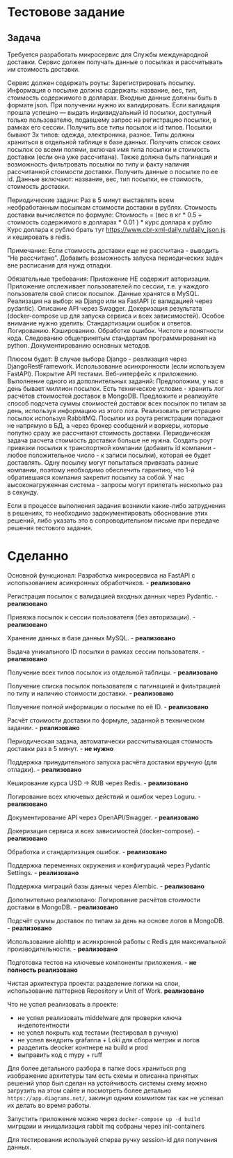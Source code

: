 # Тестовове задание

## Задача
Требуется разработать микросервис для Службы международной доставки. Сервис должен получать данные о посылках и рассчитывать им стоимость доставки.


Сервис должен содержать роуты:
Зарегистрировать посылку. Информация о посылке должна содержать: название, вес, тип, стоимость содержимого в долларах.  Входные данные должны быть в формате json. При получении нужно их валидировать. Если валидация прошла успешно — выдать индивидуальный id посылки, доступный только пользователю, подавшему запрос на регистрацию посылки, в рамках его сессии.
Получить все типы посылок и id типов. Посылки бывают 3х типов: одежда, электроника, разное. Типы должны храниться в отдельной таблице в базе данных.
Получить список своих посылок со всеми полями, включая имя типа посылки и стоимость доставки (если она уже рассчитана). Также должна быть пагинация и возможность фильтровать посылки по типу и факту наличия рассчитанной стоимости доставки. 
Получить данные о посылке по ее id. Данные включают: название, вес, тип посылки, ее стоимость, стоимость доставки.

Периодические задачи:
Раз в 5 минут выставлять всем необработанным посылкам стоимости  доставки в рублях.
Стоимость доставки вычисляется по формуле:
	 Стоимость = (вес в кг * 0.5 + стоимость содержимого в долларах * 0.01 ) * курс доллара к рублю
Курс доллара к рублю брать тут https://www.cbr-xml-daily.ru/daily_json.js и кешировать в redis.

Примечание: 
Если стоимость доставки еще не рассчитана - выводить “Не рассчитано”.
Добавить возможность запуска периодических задач вне расписания для нужд отладки.

Обязательные требования:
Приложение НЕ содержит авторизации.
Приложение отслеживает пользователей по сессии, т.е. у каждого пользователя свой список посылок.
Данные хранятся в MySQL.
Реализация на выбор: на Django или на FastAPI (с валидацией через pydantic).
Описание API через Swagger.
Докеризация результата (docker-compose up для запуска сервиса и всех зависимостей).
Особое внимание нужно уделить:
Стандартизации ошибок и ответов.
Логированию.
Кэшированию.
Обработке ошибок.
Чистоте и понятности кода.
Следованию общепринятым стандартам программирования на python.
Документированию основных методов.

Плюсом будет:
В случае выбора Django - реализация через DjangoRestFramework. 
Использование асинхронности (если используем FastAPI).
Покрытие API тестами.
Веб-интерфейс к приложению.
Выполнение одного из дополнительных заданий:
Предположим, у нас в день бывает миллион посылок. Есть техническое условие - хранить лог расчётов стоимостей доставок в MongoDB. Предложите и реализуйте способ подсчета суммы стоимостей доставок всех посылок по типам за день, используя информацию из этого лога.
Реализовать регистрацию посылок используя RabbitMQ. Посылки из роута регистрации попадают не напрямую в БД, а через брокер сообщений и воркеры, которые попутно сразу же рассчитают стоимость доставки. Периодическая задача расчета стоимость доставки больше не нужна.
Создать роут привязки посылки к транспортной компании (добавить id компании - любое положительное число - к записи посылки), которая ее будет доставлять. Одну посылку могут попытаться привязать разные компании, поэтому необходимо обеспечить гарантию, что 1-й обратившаяся компания закрепит посылку за собой. У нас высоконагруженная система - запросы могут прилетать несколько раз в секунду.

Если в процессе выполнения задания возникли какие-либо затруднения в решениях, то необходимо задокументировать обоснование этих решений, либо указать это в сопроводительном письме при передаче решения тестового задания.



# Сделанно

Основной функционал:
Разработка микросервиса на FastAPI с использованием асинхронных обработчиков. - **реализовано**

Регистрация посылок с валидацией входных данных через Pydantic. - **реализовано**

Привязка посылок к сессии пользователя (без авторизации). - **реализовано**

Хранение данных в базе данных MySQL. - **реализовано**

Выдача уникального ID посылки в рамках сессии пользователя. - **реализовано**

Получение всех типов посылок из отдельной таблицы. - **реализовано**

Получение списка посылок пользователя с пагинацией и фильтрацией по типу и наличию стоимости доставки. - **реализовано**

Получение полной информации о посылке по её ID. - **реализовано**

Расчёт стоимости доставки по формуле, заданной в техническом задании. - **реализовано**

Периодическая задача, автоматически рассчитывающая стоимость доставки раз в 5 минут. - **не нужно**

Поддержка принудительного запуска расчёта доставки вручную (для отладки). - **реализовано**

Кеширование курса USD → RUB через Redis. - **реализовано**

Логирование всех ключевых действий и ошибок через Loguru. - **реализовано**

Документирование API через OpenAPI/Swagger. - **реализовано**

Докеризация сервиса и всех зависимостей (docker-compose). - **реализовано**

Обработка и стандартизация ошибок. - **реализовано**

Поддержка переменных окружения и конфигураций через Pydantic Settings. - **реализовано**

Поддержка миграций базы данных через Alembic. - **реализовано**

Дополнительно реализовано:
Логирование расчётов стоимости доставки в MongoDB. - **реализовано**

Подсчёт суммы доставок по типам за день на основе логов в MongoDB. - **реализовано**

Использование aiohttp и асинхронной работы с Redis для максимальной производительности. - **реализовано**

Подготовка тестов на ключевые компоненты приложения.  - **не полность  реализовано**

Чистая архитектура проекта: разделение логики на слои, использование паттернов Repository и Unit of Work. **реализовано**


Что не успел реализовать в проекте:

- не успел реализовать middelware для проверки ключа индепотентности
- не успел покрыть код тестами (тестировал в ручную)
- не успел внедрить grafanna + Loki для сбора метрик и логов 
- разделить deocker контнере на build и prod 
- выправить код с mypy + ruff

Для более детального разбора в папке docs храниться png изображение архитетуры там есть схемы и описанна принятых решений
упор был сделан на устойчивость системы схему можно загрузить на этом сайте и посмотреть более детально `https://app.diagrams.net/`, 
закинул одним коммитом так как не успевал их делать во время работы.

Запустить приложение можно через `docker-compose up -d build` мигрцаии и иницализация rabbit mq собраны через init-containers

Для тестирования используей сперва ручку session-id для получения данных. 